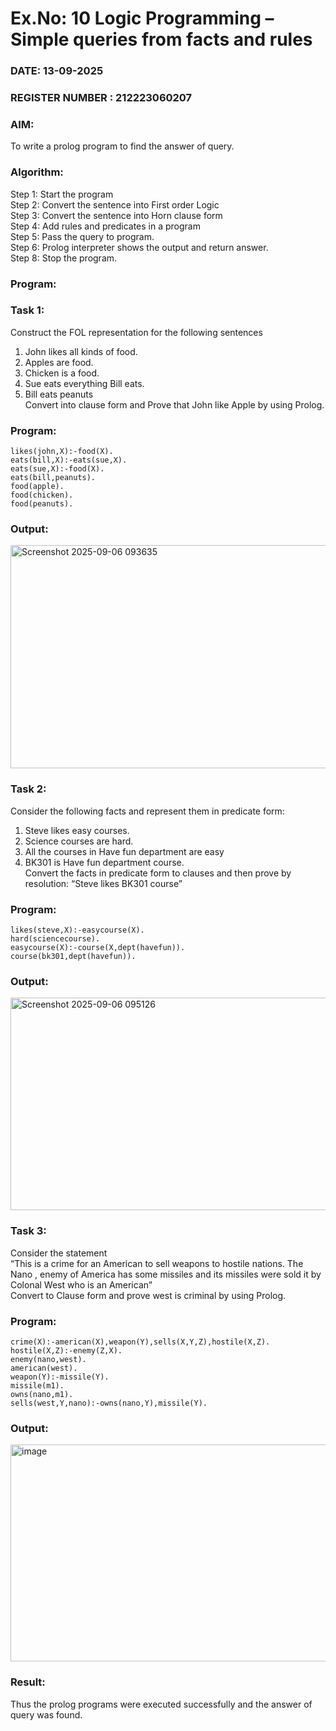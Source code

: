 # Ex.No: 10  Logic Programming –  Simple queries from facts and rules
### DATE: 13-09-2025                                                                           
### REGISTER NUMBER : 212223060207
### AIM: 
To write a prolog program to find the answer of query. 
###  Algorithm:
 Step 1: Start the program <br> 
 Step 2: Convert the sentence into First order Logic  <br> 
 Step 3:  Convert the sentence into Horn clause form  <br> 
 Step 4: Add rules and predicates in a program   <br> 
 Step 5:  Pass the query to program. <br> 
 Step 6: Prolog interpreter shows the output and return answer. <br> 
 Step 8:  Stop the program.
### Program:
### Task 1:
Construct the FOL representation for the following sentences <br> 
1.	John likes all kinds of food.  <br> 
2.	Apples are food.  <br> 
3.	Chicken is a food.  <br> 
4.	Sue eats everything Bill eats. <br> 
5.	 Bill eats peanuts  <br> 
   Convert into clause form and Prove that John like Apple by using Prolog. <br> 
### Program:
```
likes(john,X):-food(X).
eats(bill,X):-eats(sue,X).
eats(sue,X):-food(X).
eats(bill,peanuts).
food(apple).
food(chicken).
food(peanuts).

```

### Output:

<img width="939" height="357" alt="Screenshot 2025-09-06 093635" src="https://github.com/user-attachments/assets/e4d8ae15-35b4-4928-85ca-8b9083eb1b34" />


### Task 2:
Consider the following facts and represent them in predicate form: <br>              
1.	Steve likes easy courses. <br> 
2.	Science courses are hard. <br> 
3. All the courses in Have fun department are easy <br> 
4. BK301 is Have fun department course.<br> 
Convert the facts in predicate form to clauses and then prove by resolution: “Steve likes BK301 course”<br> 

### Program:
```
likes(steve,X):-easycourse(X).
hard(sciencecourse).
easycourse(X):-course(X,dept(havefun)).
course(bk301,dept(havefun)).
```

### Output:

<img width="929" height="340" alt="Screenshot 2025-09-06 095126" src="https://github.com/user-attachments/assets/df48c947-94f5-45a6-8b7e-21ef16d53bb8" />


### Task 3:
Consider the statement <br> 
“This is a crime for an American to sell weapons to hostile nations. The Nano , enemy of America has some missiles and its missiles were sold it by Colonal West who is an American” <br> 
Convert to Clause form and prove west is criminal by using Prolog.<br> 
### Program:
```
crime(X):-american(X),weapon(Y),sells(X,Y,Z),hostile(X,Z).
hostile(X,Z):-enemy(Z,X).
enemy(nano,west).
american(west).
weapon(Y):-missile(Y).
missile(m1).
owns(nano,m1).
sells(west,Y,nano):-owns(nano,Y),missile(Y).
```

### Output:

<img width="935" height="347" alt="image" src="https://github.com/user-attachments/assets/83cdb8c0-ff14-42de-b502-a6492f95f1ee" />


### Result:
Thus the prolog programs were executed successfully and the answer of query was found.
